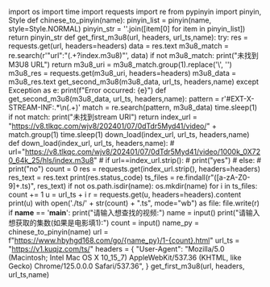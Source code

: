 import os
import time
import requests
import re
from pypinyin import pinyin, Style
def chinese_to_pinyin(name):
    pinyin_list = pinyin(name, style=Style.NORMAL)
    pinyin_str = ''.join([item[0] for item in pinyin_list])
    return pinyin_str
def get_first_m3u8(url, headers, url_ts,name):
    try:
        res = requests.get(url, headers=headers)
        data = res.text
        m3u8_match = re.search(r'"url":"(.+?index\.m3u8)"', data)
        if not m3u8_match:
            print("未找到M3U8 URL")
            return
        m3u8_uri = m3u8_match.group(1).replace('\\', '')
        m3u8_res = requests.get(m3u8_uri, headers=headers)
        m3u8_data = m3u8_res.text
        get_second_m3u8(m3u8_data, url_ts, headers,name)
    except Exception as e:
        print(f"Error occurred: {e}")
def get_second_m3u8(m3u8_data, url_ts, headers,name):
    pattern = r'#EXT-X-STREAM-INF:.*\n(.+)'
    match = re.search(pattern, m3u8_data)
    time.sleep(1)
    if not match:
        print("未找到stream URI")
        return
    index_url = "https://v8.tlkqc.com/wjv8/202401/07/0dTdr5Myd41/video/" + match.group(1)
    time.sleep(1)
    down_load(index_url, url_ts, headers,name)
def down_load(index_url, url_ts, headers,name):
    # url="https://v8.tlkqc.com/wjv8/202401/07/0dTdr5Myd41/video/1000k_0X720_64k_25/hls/index.m3u8"
    # if url==index_url.strip():
    #     print("yes")
    # else:
    #     print("no")
    count = 0
    res = requests.get(index_url.strip(), headers=headers)
    res_text = res.text
    print(res.status_code)
    ts_files = re.findall(r"([a-zA-Z0-9]+\.ts)", res_text)
    if not os.path.isdir(name):
        os.mkdir(name)
    for i in ts_files:
        count += 1
        u = url_ts + i
        r = requests.get(u, headers=headers).content
        print(u)
        with open('./ts/' + str(count) + ".ts", mode="wb") as file:
            file.write(r)
if __name__ == '__main__':
    print("请输入想查找的视频:")
    name = input()
    print("请输入想获取的集数(如果是电影填1):")
    count = input()
    name_py = chinese_to_pinyin(name)
    url = f"https://www.hbyhgd168.com/go/{name_py}/1-{count}.html"
    url_ts = "https://v1.kuqjz.com/ts/"
    headers = {
        "User-Agent": "Mozilla/5.0 (Macintosh; Intel Mac OS X 10_15_7) AppleWebKit/537.36 (KHTML, like Gecko) Chrome/125.0.0.0 Safari/537.36",
    }
    get_first_m3u8(url, headers, url_ts,name)
